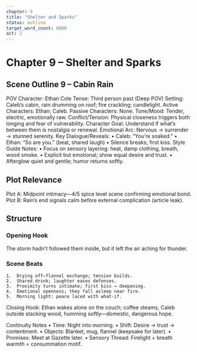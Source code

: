 ```yaml
---
chapter: 9
title: "Shelter and Sparks"
status: outline
target_word_count: 6000
act: 2
---
```


# Chapter 9 – Shelter and Sparks

## Scene Outline 9 – Cabin Rain

POV Character: Ethan Cole
Tense: Third person past (Deep POV)
Setting: Caleb’s cabin, rain drumming on roof; fire crackling; candlelight.
Active Characters: Ethan; Caleb.
Passive Characters: None.
Tone/Mood: Tender, electric, emotionally raw.
Conflict/Tension: Physical closeness triggers both longing and fear of vulnerability.
Character Goal: Understand if what’s between them is nostalgia or renewal.
Emotional Arc: Nervous → surrender → stunned serenity.
Key Dialogue/Reveals:
	•	Caleb: “You’re soaked.”
	•	Ethan: “So are you.” (beat, shared laugh)
	•	Silence breaks; first kiss.
Style Guide Notes:
	•	Focus on sensory layering: heat, damp clothing, breath, wood smoke.
	•	Explicit but emotional; show equal desire and trust.
	•	Afterglow quiet and gentle; humor returns softly.

## Plot Relevance

Plot A: Midpoint intimacy—4/5 spice level scene confirming emotional bond.
Plot B: Rain’s end signals calm before external complication (article leak).

## Structure

### Opening Hook
The storm hadn’t followed them inside, but it left the air aching for thunder.

### Scene Beats
	1.	Drying off—flannel exchange; tension builds.
	2.	Shared drink; laughter eases defenses.
	3.	Proximity turns intimate; first kiss → deepening.
	4.	Emotional openness; they fall asleep near fire.
	5.	Morning light: peace laced with what-if.
Closing Hook: Ethan wakes alone on the couch; coffee steams, Caleb outside stacking wood, humming softly—domestic, dangerous hope.

Continuity Notes
	•	Time: Night into morning.
	•	Shift: Desire → trust → contentment.
	•	Objects: Blanket, mug, flannel (keepsake for later).
	•	Promises: Meet at Gazette later.
	•	Sensory Thread: Firelight + breath warmth = consummation motif.
